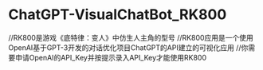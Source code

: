 # ChatGPT-VisualChatBot_RK800
//RK800是游戏《底特律：变人》中仿生人主角的型号
//RK800应用是一个使用OpenAI基于GPT-3开发的对话优化项目ChatGPT的API建立的可视化应用
//你需要申请OpenAI的API_Key并按提示录入API_Key才能使用RK800
